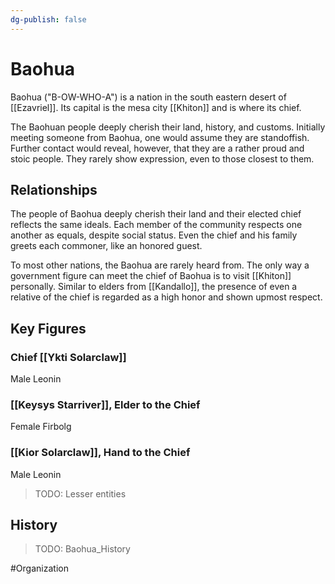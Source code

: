 ```yaml
---
dg-publish: false
---
```


# Baohua
Baohua ("B-OW-WHO-A") is a nation in the south eastern desert of [[Ezavriel]]. Its capital is the mesa city [[Khiton]] and is where its chief. 

The Baohuan people deeply cherish their land, history, and customs. Initially meeting someone from Baohua, one would assume they are standoffish. Further contact would reveal, however, that they are a rather proud and stoic people. They rarely show expression, even to those closest to them.

## Relationships
The people of Baohua deeply cherish their land and their elected chief reflects the same ideals. Each member of the community respects one another as equals, despite social status. Even the chief and his family greets each commoner, like an honored guest.  

To most other nations, the Baohua are rarely heard from. The only way a government figure can meet the chief of Baohua is to visit [[Khiton]] personally.  Similar to elders from [[Kandallo]], the presence of even a relative of the chief is regarded as a high honor and shown upmost respect. 

## Key Figures
### Chief [[Ykti Solarclaw]] 
Male Leonin

### [[Keysys Starriver]], Elder to the Chief
Female Firbolg

### [[Kior Solarclaw]], Hand to the Chief
Male Leonin

> TODO: Lesser entities 

## History
> TODO: Baohua_History

#Organization